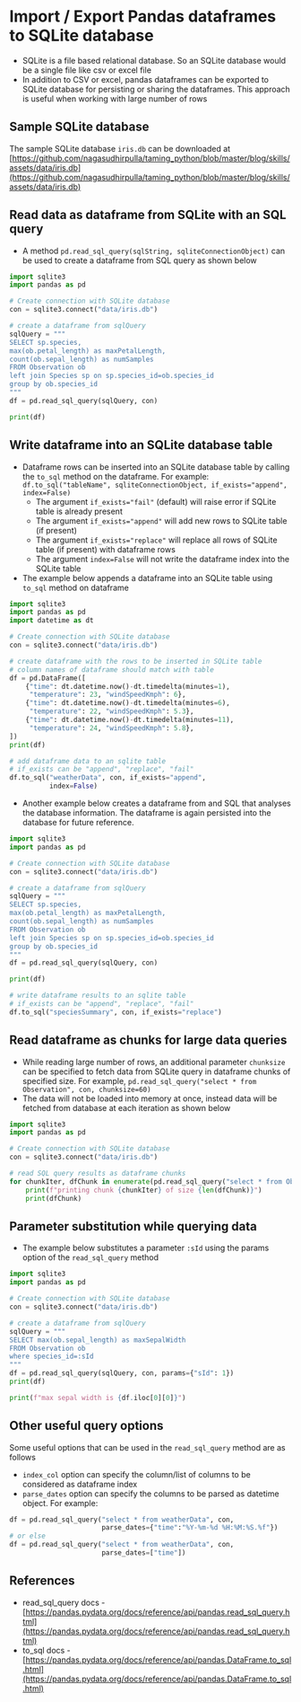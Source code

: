 # Import / Export Pandas dataframes to SQLite database

-   SQLite is a file based relational database. So an SQLite database would be a single file like csv or excel file
-   In addition to CSV or excel, pandas dataframes can be exported to SQLite database for persisting or sharing the dataframes. This approach is useful when working with large number of rows

## Sample SQLite database

The sample SQLite database `iris.db` can be downloaded at [https://github.com/nagasudhirpulla/taming_python/blob/master/blog/skills/assets/data/iris.db](https://github.com/nagasudhirpulla/taming_python/blob/master/blog/skills/assets/data/iris.db)

## Read data as dataframe from SQLite with an SQL query

-   A method `pd.read_sql_query(sqlString, sqliteConnectionObject)` can be used to create a dataframe from SQL query as shown below

```python
import sqlite3
import pandas as pd

# Create connection with SQLite database
con = sqlite3.connect("data/iris.db")

# create a dataframe from sqlQuery
sqlQuery = """
SELECT sp.species, 
max(ob.petal_length) as maxPetalLength, 
count(ob.sepal_length) as numSamples 
FROM Observation ob
left join Species sp on sp.species_id=ob.species_id
group by ob.species_id
"""
df = pd.read_sql_query(sqlQuery, con)

print(df)
```

## Write dataframe into an SQLite database table

-   Dataframe rows can be inserted into an SQLite database table by calling the `to_sql` method on the dataframe. For example: `df.to_sql("tableName", sqliteConnectionObject, if_exists="append", index=False)`
    -   The argument `if_exists="fail"` (default) will raise error if SQLite table is already present
    -   The argument `if_exists="append"` will add new rows to SQLite table (if present)
    -   The argument `if_exists="replace"` will replace all rows of SQLite table (if present) with dataframe rows
    -   The argument `index=False` will not write the dataframe index into the SQLite table
-   The example below appends a dataframe into an SQLite table using `to_sql` method on dataframe

```python
import sqlite3
import pandas as pd
import datetime as dt

# Create connection with SQLite database
con = sqlite3.connect("data/iris.db")

# create dataframe with the rows to be inserted in SQLite table
# column names of dataframe should match with table
df = pd.DataFrame([
    {"time": dt.datetime.now()-dt.timedelta(minutes=1),
     "temperature": 23, "windSpeedKmph": 6},
    {"time": dt.datetime.now()-dt.timedelta(minutes=6),
     "temperature": 22, "windSpeedKmph": 5.3},
    {"time": dt.datetime.now()-dt.timedelta(minutes=11),
     "temperature": 24, "windSpeedKmph": 5.8},
])
print(df)

# add dataframe data to an sqlite table
# if_exists can be "append", "replace", "fail"
df.to_sql("weatherData", con, if_exists="append",
          index=False)


```

-   Another example below creates a dataframe from and SQL that analyses the database information. The dataframe is again persisted into the database for future reference.

```python
import sqlite3
import pandas as pd

# Create connection with SQLite database
con = sqlite3.connect("data/iris.db")

# create a dataframe from sqlQuery
sqlQuery = """
SELECT sp.species, 
max(ob.petal_length) as maxPetalLength, 
count(ob.sepal_length) as numSamples 
FROM Observation ob
left join Species sp on sp.species_id=ob.species_id
group by ob.species_id
"""
df = pd.read_sql_query(sqlQuery, con)

print(df)

# write dataframe results to an sqlite table
# if_exists can be "append", "replace", "fail"
df.to_sql("speciesSummary", con, if_exists="replace")

```

## Read dataframe as chunks for large data queries

-   While reading large number of rows, an additional parameter `chunksize` can be specified to fetch data from SQLite query in dataframe chunks of specified size. For example, `pd.read_sql_query("select * from Observation", con, chunksize=60)`
-   The data will not be loaded into memory at once, instead data will be fetched from database at each iteration as shown below

```python
import sqlite3
import pandas as pd

# Create connection with SQLite database
con = sqlite3.connect("data/iris.db")

# read SQL query results as dataframe chunks
for chunkIter, dfChunk in enumerate(pd.read_sql_query("select * from Observation", con, chunksize=60)):
    print(f"printing chunk {chunkIter} of size {len(dfChunk)}")
    print(dfChunk)

```

## Parameter substitution while querying data

-   The example below substitutes a parameter `:sId` using the params option of the `read_sql_query` method

```python
import sqlite3
import pandas as pd

# Create connection with SQLite database
con = sqlite3.connect("data/iris.db")

# create a dataframe from sqlQuery
sqlQuery = """
SELECT max(ob.sepal_length) as maxSepalWidth 
FROM Observation ob
where species_id=:sId
"""
df = pd.read_sql_query(sqlQuery, con, params={"sId": 1})
print(df)

print(f"max sepal width is {df.iloc[0][0]}")

```

## Other useful query options

Some useful options that can be used in the `read_sql_query` method are as follows

-   `index_col` option can specify the column/list of columns to be considered as dataframe index
-   `parse_dates` option can specify the columns to be parsed as datetime object. For example:

```python
df = pd.read_sql_query("select * from weatherData", con,
                       parse_dates={"time":"%Y-%m-%d %H:%M:%S.%f"})
# or else
df = pd.read_sql_query("select * from weatherData", con,
                       parse_dates=["time"])

```

## References

-   read_sql_query docs - [https://pandas.pydata.org/docs/reference/api/pandas.read_sql_query.html](https://pandas.pydata.org/docs/reference/api/pandas.read_sql_query.html)
-   to_sql docs - [https://pandas.pydata.org/docs/reference/api/pandas.DataFrame.to_sql.html](https://pandas.pydata.org/docs/reference/api/pandas.DataFrame.to_sql.html)
<!--stackedit_data:
eyJoaXN0b3J5IjpbMzEzNzU1MzNdfQ==
-->
